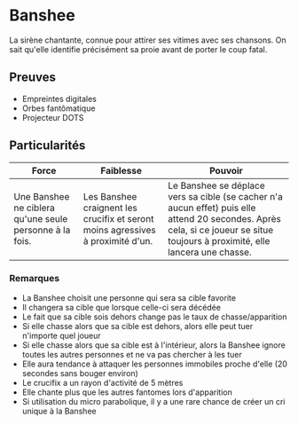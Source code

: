 # Banshee

La sirène chantante, connue pour attirer ses vitimes avec ses chansons. On sait qu'elle identifie précisément sa proie avant de porter le coup fatal.

## Preuves

- Empreintes digitales
- Orbes fantômatique
- Projecteur DOTS

## Particularités

| Force | Faiblesse | Pouvoir |
| -------------- | --------------------- | --------------------- |
| Une Banshee ne ciblera qu'une seule personne à la fois. | Les Banshee craignent les crucifix et seront moins agressives à proximité d'un. | Le Banshee se déplace vers sa cible (se cacher n'a aucun effet) puis elle attend 20 secondes. Après cela, si ce joueur se situe toujours à proximité, elle lancera une chasse. |

### Remarques

- La Banshee choisit une personne qui sera sa cible favorite
- Il changera sa cible que lorsque celle-ci sera décédée
- Le fait que sa cible sois dehors change pas le taux de chasse/apparition
- Si elle chasse alors que sa cible est dehors, alors elle peut tuer n'importe quel joueur
- Si elle chasse alors que sa cible est à l'intérieur, alors la Banshee ignore toutes les autres personnes et ne va pas chercher à les tuer
- Elle aura tendance à attaquer les personnes immobiles proche d'elle (20 secondes sans bouger environ)
- Le crucifix a un rayon d'activité de 5 mètres
- Elle chante plus que les autres fantomes lors d'apparition
- Si utilisation du micro parabolique, il y a une rare chance de créer un cri unique à la Banshee